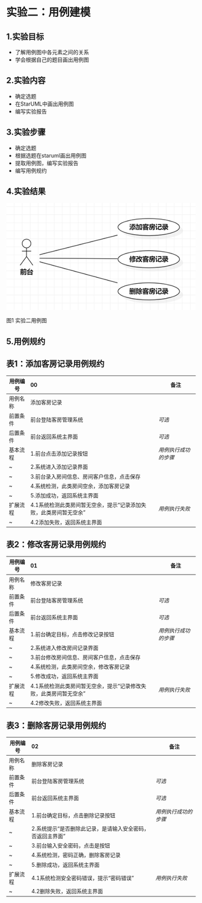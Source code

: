 # 实验二：用例建模 

## 1.实验目标
- 了解用例图中各元素之间的关系
- 学会根据自己的题目画出用例图
## 2.实验内容
- 确定选题
- 在StarUML中画出用例图
- 编写实验报告
## 3.实验步骤
- 确定选题
- 根据选题在staruml画出用例图
- 提取用例图，编写实验报告
- 编写用例规约
## 4.实验结果

![实验二用例图](./lab2-2.jpg)

图1 实验二用例图


## 5.用例规约
## 表1：添加客房记录用例规约

用例编号  | 00 | 备注  
-|:-|-  
用例名称  | 添加客房记录  |   
前置条件  | 前台登陆客房管理系统     | *可选*   
后置条件  | 前台返回系统主界面     | *可选*   
基本流程  | 1.前台点击添加记录按钮  |*用例执行成功的步骤*    
~| 2.系统进入添加记录界面  |   
~| 3.前台录入房间信息、房间客户信息，点击保存   |   
~| 4.系统检测，此类房间空余，添加客房记录   |   
~| 5.添加成功，返回系统主界面   |  
扩展流程  | 4.1系统检测此类房间暂无空余，提示“记录添加失败，此类房间暂无空余”   |*用例执行失败*    
~| 4.2添加失败，返回系统主界面   |  



## 表2：修改客房记录用例规约

用例编号  | 01 | 备注  
-|:-|-  
用例名称  | 修改客房记录  |   
前置条件  | 前台登陆客房管理系统     | *可选*   
后置条件  | 前台返回系统主界面     | *可选*   
基本流程  | 1.前台确定目标，点击修改记录按钮  |*用例执行成功的步骤*    
~| 2.系统进入修改房间记录界面  |   
~| 3.前台修改房间信息、房间客户信息，点击保存   |   
~| 4.系统检测，此类房间空余，修改客房记录   |   
~| 5.修改成功，返回系统主界面   |  
扩展流程  | 4.1系统检测此类房间暂无空余，提示“记录修改失败，此类房间暂无空余”   |*用例执行失败*    
~| 4.2修改失败，返回系统主界面   |  



## 表3：删除客房记录用例规约

用例编号  | 02 | 备注  
-|:-|-  
用例名称  | 删除客房记录  |   
前置条件  | 前台登陆客房管理系统     | *可选*   
后置条件  | 前台返回系统主界面     | *可选*   
基本流程  | 1.前台确定目标，点击删除记录按钮  |*用例执行成功的步骤*    
~| 2.系统提示“是否删除此记录，是请输入安全密码，否返回主界面”  |   
~| 3.前台输入安全密码，点击是按钮   |   
~| 4.系统检测，密码正确，删除客房记录   |   
~| 5.删除成功，返回系统主界面   |  
扩展流程  | 4.1系统检测安全密码错误，提示“密码错误”  |*用例执行失败*    
~| 4.2删除失败，返回系统主界面   |  
